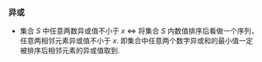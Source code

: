 ### 异或

- 集合 $S$ 中任意两数异或值不小于 $x$ $\Longleftrightarrow$ 将集合 $S$ 内数值排序后看做一个序列，任意两相邻元素异或值不小于 $x$. 即集合中任意两个数字异或和的最小值一定被排序后相邻元素的异或值取到.

